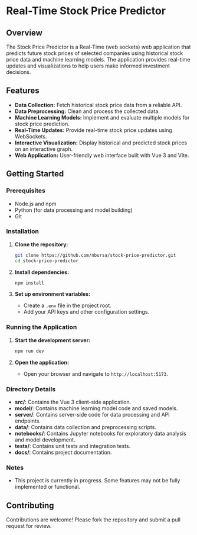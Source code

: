 # Real-Time Stock Price Predictor

## Overview

The Stock Price Predictor is a Real-Time (web sockets) web application that predicts future stock prices of selected companies using historical stock price data and machine learning models. The application provides real-time updates and visualizations to help users make informed investment decisions.

## Features

- **Data Collection:** Fetch historical stock price data from a reliable API.
- **Data Preprocessing:** Clean and process the collected data.
- **Machine Learning Models:** Implement and evaluate multiple models for stock price prediction.
- **Real-Time Updates:** Provide real-time stock price updates using WebSockets.
- **Interactive Visualization:** Display historical and predicted stock prices on an interactive graph.
- **Web Application:** User-friendly web interface built with Vue 3 and Vite.

## Getting Started

### Prerequisites

- Node.js and npm
- Python (for data processing and model building)
- Git

### Installation

1. **Clone the repository:**
   ```sh
   git clone https://github.com/nbursa/stock-price-predictor.git
   cd stock-price-predictor
   ```

2. **Install dependencies:**
   ```sh
   npm install
   ```

3. **Set up environment variables:**
   - Create a `.env` file in the project root.
   - Add your API keys and other configuration settings.

### Running the Application

1. **Start the development server:**
   ```sh
   npm run dev
   ```

2. **Open the application:**
   - Open your browser and navigate to `http://localhost:5173`.

### Directory Details

- **src/**: Contains the Vue 3 client-side application.
- **model/**: Contains machine learning model code and saved models.
- **server/**: Contains server-side code for data processing and API endpoints.
- **data/**: Contains data collection and preprocessing scripts.
- **notebooks/**: Contains Jupyter notebooks for exploratory data analysis and model development.
- **tests/**: Contains unit tests and integration tests.
- **docs/**: Contains project documentation.

### Notes

- This project is currently in progress. Some features may not be fully implemented or functional.

## Contributing

Contributions are welcome! Please fork the repository and submit a pull request for review.
